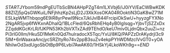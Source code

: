 $START$JYbom59ndPgEUTbScBN4AHpPZgT4m1LXVbj6/iJ0iYV/EaCWBwKDK88ZIZj5pQsGWKuiL/NFjhhzKp2sLjD2J3XkXosOKA04ROoktiN3GaK8wZ71MESLkpWMThbqog6E9iR8yrPewI9Ncx7JklJvIB44FrcipiOkSwU+hyyzgFYXNo2NgAR5jvp6fWKxnADhalQ/1BLcFled/6QsRbhEHq4yB0lgIsqg+YjbvTjSZZxDxZZqddKGcKrLR/fJKPN53Kh2bVXTxZAd9TEhdO/keU7miv0LjdnQbx2uuZi+nzPi3rlG0lIm/HkuSD1MeKn0Qd7hulradocX5Tqc/YxU/8KQ/PAPZzDrAKydrjI3c95IM+6nWaaxaAncjycSRZItyRo74v2ppB3suZv4ekpPYhWDMzclVvGT0+yOANhilwOd3xdUgoSbOtBp9P6Lvbi7AwAK60/1HSkYj4LkoWKh9g==$END$